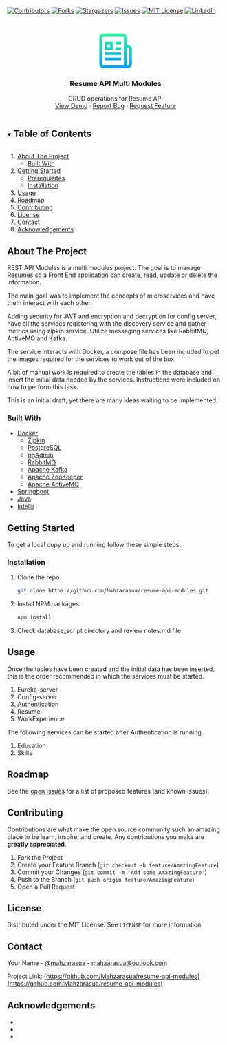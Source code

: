 <!-- PROJECT SHIELDS -->
<!--
*** I'm using markdown "reference style" links for readability.
*** Reference links are enclosed in brackets [ ] instead of parentheses ( ).
*** See the bottom of this document for the declaration of the reference variables
*** for contributors-url, forks-url, etc. This is an optional, concise syntax you may use.
*** https://www.markdownguide.org/basic-syntax/#reference-style-links
-->
[![Contributors][contributors-shield]][contributors-url]
[![Forks][forks-shield]][forks-url]
[![Stargazers][stars-shield]][stars-url]
[![Issues][issues-shield]][issues-url]
[![MIT License][license-shield]][license-url]
[![LinkedIn][linkedin-shield]][linkedin-url]

<!-- PROJECT LOGO -->
<br />
<p align="center">
  <a href="https://github.com/Mahzarasua/resume-api-modules">
    <img src="images/logo.png" alt="Logo" width="80" height="80">
  </a>

<h3 align="center">Resume API Multi Modules</h3>

  <p align="center">
    CRUD operations for Resume API
    <br />
    <a href="https://github.com/Mahzarasua/resume-api-modules">View Demo</a>
    ·
    <a href="https://github.com/Mahzarasua/resume-api-modules/issues">Report Bug</a>
    ·
    <a href="https://github.com/Mahzarasua/resume-api-modules/issues">Request Feature</a>
  </p>
</p>

<!-- TABLE OF CONTENTS -->
<details open="open">
  <summary><h2 style="display: inline-block">Table of Contents</h2></summary>
  <ol>
    <li>
      <a href="#about-the-project">About The Project</a>
      <ul>
        <li><a href="#built-with">Built With</a></li>
      </ul>
    </li>
    <li>
      <a href="#getting-started">Getting Started</a>
      <ul>
        <li><a href="#prerequisites">Prerequisites</a></li>
        <li><a href="#installation">Installation</a></li>
      </ul>
    </li>
    <li><a href="#usage">Usage</a></li>
    <li><a href="#roadmap">Roadmap</a></li>
    <li><a href="#contributing">Contributing</a></li>
    <li><a href="#license">License</a></li>
    <li><a href="#contact">Contact</a></li>
    <li><a href="#acknowledgements">Acknowledgements</a></li>
  </ol>
</details>

<!-- ABOUT THE PROJECT -->
## About The Project

REST API Modules is a multi modules project. The goal is to manage Resumes
so a Front End application can create, read, update or delete the information.

The main goal was to implement the concepts of microservices and have them interact
with each other.

Adding security for JWT and encryption and decryption for config server, 
have all the services registering with the discovery service and gather metrics
using zipkin service. Utilize messaging services like RabbitMQ, ActiveMQ and Kafka.

The service interacts with Docker, a compose file has been included to get the images 
required for the services to work out of the box.

A bit of manual work is required to create the tables in the database and insert the initial
data needed by the services. Instructions were included on how to perform this task.

This is an initial draft, yet there are many ideas waiting to be implemented.


### Built With

* [Docker](https://docs.docker.com/get-docker/)
  * [Zipkin](https://zipkin.io/)
  * [PostgreSQL](https://www.postgresql.org/)
  * [pgAdmin](https://www.pgadmin.org/)
  * [RabbitMQ](https://www.rabbitmq.com/)
  * [Apache Kafka](https://kafka.apache.org/)
  * [Apache ZooKeeper](https://zookeeper.apache.org/)
  * [Apache ActiveMQ](https://activemq.apache.org/)
* [Springboot](https://spring.io/)
* [Java](https://www.oracle.com/java/technologies/javase-downloads.html)
* [Intellij](https://www.jetbrains.com/idea/download/)



<!-- GETTING STARTED -->
## Getting Started

To get a local copy up and running follow these simple steps.

### Installation

1. Clone the repo
   ```sh
   git clone https://github.com/Mahzarasua/resume-api-modules.git
   ```
2. Install NPM packages
   ```sh
   npm install
   ```
3. Check database_script directory and review notes.md file


<!-- USAGE EXAMPLES -->
## Usage

Once the tables have been created and the initial data has been inserted, this is the order 
recommended in which the services must be started.

1. Eureka-server
2. Config-server
3. Authentication
4. Resume
5. WorkExperience

The following services can be started after Authentication is running.

1. Education
2. Skills



<!-- ROADMAP -->
## Roadmap

See the [open issues](https://github.com/Mahzarasua/resume-api-modules/issues) for a list of proposed features (and known issues).



<!-- CONTRIBUTING -->
## Contributing

Contributions are what make the open source community such an amazing place to be learn, inspire, and create. Any contributions you make are **greatly appreciated**.

1. Fork the Project
2. Create your Feature Branch (`git checkout -b feature/AmazingFeature`)
3. Commit your Changes (`git commit -m 'Add some AmazingFeature'`)
4. Push to the Branch (`git push origin feature/AmazingFeature`)
5. Open a Pull Request



<!-- LICENSE -->
## License

Distributed under the MIT License. See `LICENSE` for more information.



<!-- CONTACT -->
## Contact

Your Name - [@mahzarasua](https://twitter.com/mahzarasua) - mahzarasua@outlook.com

Project Link: [https://github.com/Mahzarasua/resume-api-modules](https://github.com/Mahzarasua/resume-api-modules)



<!-- ACKNOWLEDGEMENTS -->
## Acknowledgements

* []()
* []()
* []()

<!-- MARKDOWN LINKS & IMAGES -->
<!-- https://www.markdownguide.org/basic-syntax/#reference-style-links -->
[contributors-shield]: https://img.shields.io/github/contributors/Mahzarasua/resume-api-modules.svg?style=for-the-badge
[contributors-url]: https://github.com/Mahzarasua/resume-api-modules/graphs/contributors
[forks-shield]: https://img.shields.io/github/forks/Mahzarasua/resume-api-modules.svg?style=for-the-badge
[forks-url]: https://github.com/Mahzarasua/resume-api-modules/network/members
[stars-shield]: https://img.shields.io/github/stars/Mahzarasua/resume-api-modules.svg?style=for-the-badge
[stars-url]: https://github.com/Mahzarasua/resume-api-modules/stargazers
[issues-shield]: https://img.shields.io/github/issues/Mahzarasua/resume-api-modules.svg?style=for-the-badge
[issues-url]: https://github.com/Mahzarasua/resume-api-modules/issues
[license-shield]: https://img.shields.io/github/license/Mahzarasua/resume-api-modules.svg?style=for-the-badge
[license-url]: https://github.com/Mahzarasua/resume-api-modules/blob/master/LICENSE.txt
[linkedin-shield]: https://img.shields.io/badge/-LinkedIn-black.svg?style=for-the-badge&logo=linkedin&colorB=555
[linkedin-url]: https://linkedin.com/in/Mahzarasua

